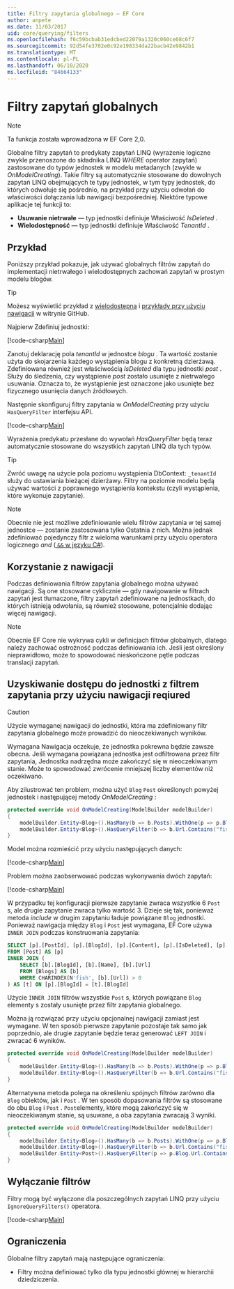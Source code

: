 ```yaml
---
title: Filtry zapytania globalnego — EF Core
author: anpete
ms.date: 11/03/2017
uid: core/querying/filters
ms.openlocfilehash: f6c59bcbab31edcbed22079a1320c060ce08c6f7
ms.sourcegitcommit: 92d54fe3702e0c92e198334da22bacb42e9842b1
ms.translationtype: MT
ms.contentlocale: pl-PL
ms.lasthandoff: 06/10/2020
ms.locfileid: "84664133"
---
```

# <a name="global-query-filters"></a>Filtry zapytań globalnych

> [!NOTE]
> Ta funkcja została wprowadzona w EF Core 2,0.

Globalne filtry zapytań to predykaty zapytań LINQ (wyrażenie logiczne zwykle przenoszone do składnika LINQ *WHERE* operator zapytań) zastosowane do typów jednostek w modelu metadanych (zwykle w *OnModelCreating*). Takie filtry są automatycznie stosowane do dowolnych zapytań LINQ obejmujących te typy jednostek, w tym typy jednostek, do których odwołuje się pośrednio, na przykład przy użyciu odwołań do właściwości dołączania lub nawigacji bezpośredniej. Niektóre typowe aplikacje tej funkcji to:

* **Usuwanie nietrwałe** — typ jednostki definiuje Właściwość *IsDeleted* .
* **Wielodostępność** — typ jednostki definiuje Właściwość *TenantId* .

## <a name="example"></a>Przykład

Poniższy przykład pokazuje, jak używać globalnych filtrów zapytań do implementacji nietrwałego i wielodostępnych zachowań zapytań w prostym modelu blogów.

> [!TIP]
> Możesz wyświetlić przykład z [wielodostępną](https://github.com/dotnet/EntityFramework.Docs/tree/master/samples/core/QueryFilters) i [przykłady przy użyciu nawigacji](https://github.com/dotnet/EntityFramework.Docs/tree/master/samples/core/QueryFiltersNavigations) w witrynie GitHub. 

Najpierw Zdefiniuj jednostki:

[!code-csharp[Main](../../../samples/core/QueryFilters/Program.cs#Entities)]

Zanotuj deklarację pola _tenantId_ w jednostce _blogu_ . Ta wartość zostanie użyta do skojarzenia każdego wystąpienia blogu z konkretną dzierżawą. Zdefiniowana również jest właściwością _IsDeleted_ dla typu jednostki _post_ . Służy do śledzenia, czy wystąpienie _post_ zostało usunięte z nietrwałego usuwania. Oznacza to, że wystąpienie jest oznaczone jako usunięte bez fizycznego usunięcia danych źródłowych.

Następnie skonfiguruj filtry zapytania w _OnModelCreating_ przy użyciu `HasQueryFilter` interfejsu API.

[!code-csharp[Main](../../../samples/core/QueryFilters/Program.cs#Configuration)]

Wyrażenia predykatu przesłane do wywołań _HasQueryFilter_ będą teraz automatycznie stosowane do wszystkich zapytań LINQ dla tych typów.

> [!TIP]
> Zwróć uwagę na użycie pola poziomu wystąpienia DbContext: `_tenantId` służy do ustawiania bieżącej dzierżawy. Filtry na poziomie modelu będą używać wartości z poprawnego wystąpienia kontekstu (czyli wystąpienia, które wykonuje zapytanie).

> [!NOTE]
> Obecnie nie jest możliwe zdefiniowanie wielu filtrów zapytania w tej samej jednostce — zostanie zastosowana tylko Ostatnia z nich. Można jednak zdefiniować pojedynczy filtr z wieloma warunkami przy użyciu operatora logicznego _and_ ([ `&&` w języku C#](https://docs.microsoft.com/dotnet/csharp/language-reference/operators/boolean-logical-operators#conditional-logical-and-operator-)).

## <a name="use-of-navigations"></a>Korzystanie z nawigacji

Podczas definiowania filtrów zapytania globalnego można używać nawigacji. Są one stosowane cyklicznie — gdy nawigowanie w filtrach zapytań jest tłumaczone, filtry zapytań zdefiniowane na jednostkach, do których istnieją odwołania, są również stosowane, potencjalnie dodając więcej nawigacji.

> [!NOTE]
> Obecnie EF Core nie wykrywa cykli w definicjach filtrów globalnych, dlatego należy zachować ostrożność podczas definiowania ich. Jeśli jest określony nieprawidłowo, może to spowodować nieskończone pętle podczas translacji zapytań.

## <a name="accessing-entity-with-query-filter-using-reqiured-navigation"></a>Uzyskiwanie dostępu do jednostki z filtrem zapytania przy użyciu nawigacji reqiured

> [!CAUTION]
> Użycie wymaganej nawigacji do jednostki, która ma zdefiniowany filtr zapytania globalnego może prowadzić do nieoczekiwanych wyników. 

Wymagana Nawigacja oczekuje, że jednostka pokrewna będzie zawsze obecna. Jeśli wymagana powiązana jednostka jest odfiltrowana przez filtr zapytania, Jednostka nadrzędna może zakończyć się w nieoczekiwanym stanie. Może to spowodować zwrócenie mniejszej liczby elementów niż oczekiwano. 

Aby zilustrować ten problem, można użyć `Blog` `Post` określonych powyżej jednostek i następującej metody _OnModelCreating_ :

```csharp
protected override void OnModelCreating(ModelBuilder modelBuilder)
{
    modelBuilder.Entity<Blog>().HasMany(b => b.Posts).WithOne(p => p.Blog).IsRequired();
    modelBuilder.Entity<Blog>().HasQueryFilter(b => b.Url.Contains("fish"));
}
```

Model można rozmieścić przy użyciu następujących danych:

[!code-csharp[Main](../../../samples/core/QueryFiltersNavigations/Program.cs#SeedData)]

Problem można zaobserwować podczas wykonywania dwóch zapytań:

[!code-csharp[Main](../../../samples/core/QueryFiltersNavigations/Program.cs#Queries)]

W przypadku tej konfiguracji pierwsze zapytanie zwraca wszystkie 6 `Post` s, ale drugie zapytanie zwraca tylko wartość 3. Dzieje się tak, ponieważ metoda _include_ w drugim zapytaniu ładuje powiązane `Blog` jednostki. Ponieważ nawigacja między `Blog` i `Post` jest wymagana, EF Core używa `INNER JOIN` podczas konstruowania zapytania:

```SQL
SELECT [p].[PostId], [p].[BlogId], [p].[Content], [p].[IsDeleted], [p].[Title], [t].[BlogId], [t].[Name], [t].[Url]
FROM [Post] AS [p]
INNER JOIN (
    SELECT [b].[BlogId], [b].[Name], [b].[Url]
    FROM [Blogs] AS [b]
    WHERE CHARINDEX(N'fish', [b].[Url]) > 0
) AS [t] ON [p].[BlogId] = [t].[BlogId]
```

Użycie `INNER JOIN` filtrów wszystkie `Post` s, których powiązane `Blog` elementy s zostały usunięte przez filtr zapytania globalnego. 

Można ją rozwiązać przy użyciu opcjonalnej nawigacji zamiast jest wymagane. W ten sposób pierwsze zapytanie pozostaje tak samo jak poprzednio, ale drugie zapytanie będzie teraz generować `LEFT JOIN` i zwracać 6 wyników.

```csharp
protected override void OnModelCreating(ModelBuilder modelBuilder)
{
    modelBuilder.Entity<Blog>().HasMany(b => b.Posts).WithOne(p => p.Blog).IsRequired(false);
    modelBuilder.Entity<Blog>().HasQueryFilter(b => b.Url.Contains("fish"));
}
```

Alternatywna metoda polega na określeniu spójnych filtrów zarówno dla `Blog` obiektów, jak i `Post` .
W ten sposób dopasowania filtrów są stosowane do obu `Blog` i `Post` . `Post`elementy, które mogą zakończyć się w nieoczekiwanym stanie, są usuwane, a oba zapytania zwracają 3 wyniki. 

```csharp
protected override void OnModelCreating(ModelBuilder modelBuilder)
{
    modelBuilder.Entity<Blog>().HasMany(b => b.Posts).WithOne(p => p.Blog).IsRequired();
    modelBuilder.Entity<Blog>().HasQueryFilter(b => b.Url.Contains("fish"));
    modelBuilder.Entity<Post>().HasQueryFilter(p => p.Blog.Url.Contains("fish"));
}
```

## <a name="disabling-filters"></a>Wyłączanie filtrów

Filtry mogą być wyłączone dla poszczególnych zapytań LINQ przy użyciu `IgnoreQueryFilters()` operatora.

[!code-csharp[Main](../../../samples/core/QueryFilters/Program.cs#IgnoreFilters)]

## <a name="limitations"></a>Ograniczenia

Globalne filtry zapytań mają następujące ograniczenia:

* Filtry można definiować tylko dla typu jednostki głównej w hierarchii dziedziczenia.
